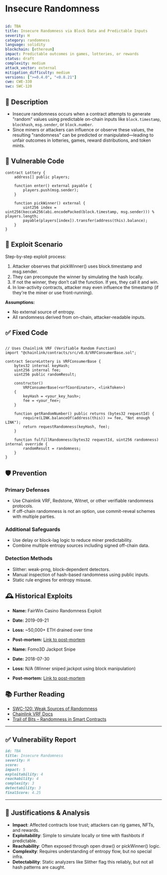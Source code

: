 # Insecure Randomness

```YAML

id: TBA
title: Insecure Randomness via Block Data and Predictable Inputs
severity: H
category: randomness
language: solidity
blockchain: [ethereum]
impact: Predictable outcomes in games, lotteries, or rewards
status: draft
complexity: medium
attack_vector: external
mitigation_difficulty: medium
versions: [">=0.4.0", "<0.8.21"]
cwe: CWE-330
swc: SWC-120
``` 

## 📝 Description

- Insecure randomness occurs when a contract attempts to generate "random" values using predictable on-chain inputs like `block.timestamp`, `blockhash`, `msg.sender`, or `block.number`. 
- Since miners or attackers can influence or observe these values, the resulting "randomness" can be predicted or manipulated—leading to unfair outcomes in lotteries, games, reward distributions, and token mints.


## 🚨 Vulnerable Code

```solidity
contract Lottery {
    address[] public players;

    function enter() external payable {
        players.push(msg.sender);
    }

    function pickWinner() external {
        uint256 index = uint256(keccak256(abi.encodePacked(block.timestamp, msg.sender))) % players.length;
        payable(players[index]).transfer(address(this).balance);
    }
}
```


## 🧪 Exploit Scenario

Step-by-step exploit process:

1. Attacker observes that pickWinner() uses block.timestamp and msg.sender.
2. They can precompute the winner by simulating the hash locally.
3. If not the winner, they don’t call the function. If yes, they call it and win.
4. In low-activity contracts, attacker may even influence the timestamp (if they're the miner or use front-running).

**Assumptions:**

- No external source of entropy.
- All randomness derived from on-chain, attacker-readable inputs.

## ✅ Fixed Code

```solidity

// Uses Chainlink VRF (Verifiable Random Function)
import "@chainlink/contracts/src/v0.8/VRFConsumerBase.sol";

contract SecureLottery is VRFConsumerBase {
    bytes32 internal keyHash;
    uint256 internal fee;
    uint256 public randomResult;

    constructor()
        VRFConsumerBase(<vrfCoordinator>, <linkToken>)
    {
        keyHash = <your_key_hash>;
        fee = <your_fee>;
    }

    function getRandomNumber() public returns (bytes32 requestId) {
        require(LINK.balanceOf(address(this)) >= fee, "Not enough LINK");
        return requestRandomness(keyHash, fee);
    }

    function fulfillRandomness(bytes32 requestId, uint256 randomness) internal override {
        randomResult = randomness;
    }
}
```

## 🛡️ Prevention

### Primary Defenses

- Use Chainlink VRF, Redstone, Witnet, or other verifiable randomness protocols.
- If off-chain randomness is not an option, use commit-reveal schemes with multiple parties.

### Additional Safeguards

- Use delay or block-lag logic to reduce miner predictability.
- Combine multiple entropy sources including signed off-chain data.

### Detection Methods

- Slither: weak-prng, block-dependent detectors.
- Manual inspection of hash-based randomness using public inputs.
- Static rule engines for entropy misuse.


## 🕰️ Historical Exploits

- **Name:** FairWin Casino Randomness Exploit 
- **Date:** 2019-09-21 
- **Loss:** ~50,000+ ETH drained over time 
- **Post-mortem:** [Link to post-mortem](https://rekt.news/fairwin/) 



- **Name:** Fomo3D Jackpot Snipe 
- **Date:** 2018-07-30 
- **Loss:** N/A (Winner sniped jackpot using block manipulation) 
- **Post-mortem:** [Link to post-mortem](https://www.coindesk.com/markets/2018/07/30/fomo3d-ethereum-gambling-game-sees-investor-win-3-million-prize/)


## 📚 Further Reading

- [SWC-120: Weak Sources of Randomness](https://swcregistry.io/docs/SWC-120) 
- [Chainlink VRF Docs](https://docs.chain.link/vrf) 
- [Trail of Bits – Randomness in Smart Contracts](https://blog.trailofbits.com/2022/07/11/how-to-generate-secure-random-numbers-in-ethereum/) 

---

## ✅ Vulnerability Report 
```markdown
id: TBA
title: Insecure Randomness 
severity: H
score:
impact: 5         
exploitability: 4 
reachability: 4   
complexity: 3     
detectability: 3  
finalScore: 4.25
```

---

## 📄 Justifications & Analysis

- **Impact**: Affected contracts lose trust; attackers can rig games, NFTs, and rewards.
- **Exploitability**: Simple to simulate locally or time with flashbots if predictable.
- **Reachability**: Often exposed through open draw() or pickWinner() logic.
- **Complexity**: Requires understanding of entropy flow, but no special infra.
- **Detectability**: Static analyzers like Slither flag this reliably, but not all hash patterns are caught.